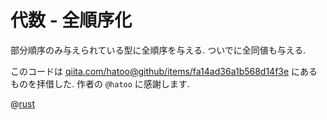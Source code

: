 # 代数 - 全順序化

部分順序のみ与えられている型に全順序を与える.
ついでに全同値も与える.

このコードは
[qiita.com/hatoo@github/items/fa14ad36a1b568d14f3e](https://qiita.com/hatoo@github/items/fa14ad36a1b568d14f3e)
にあるものを拝借した.
作者の `@hatoo` に感謝します.

@[rust](procon-rs/src/algebra/total.rs)
